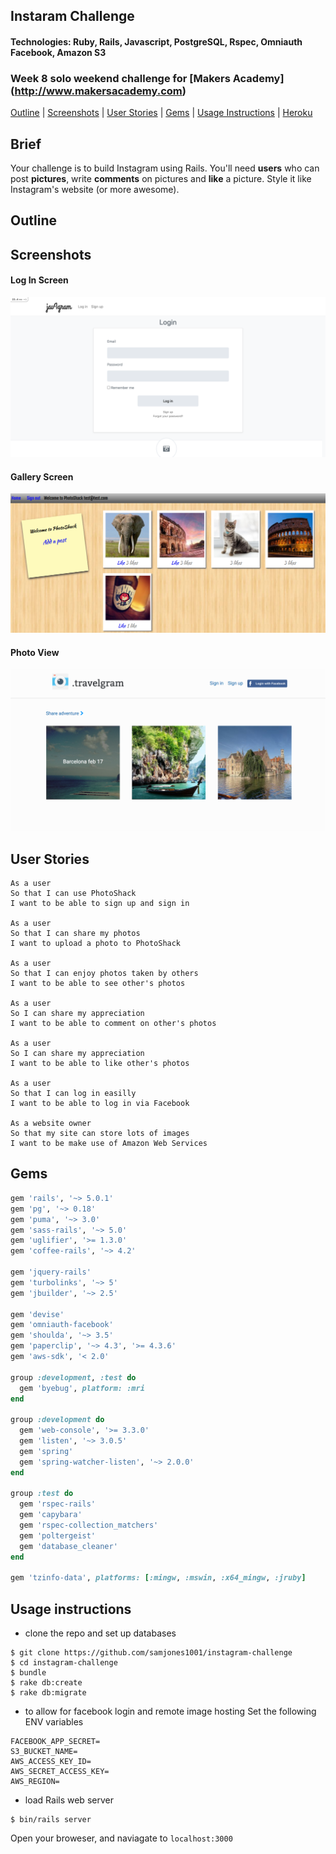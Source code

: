 ## Instaram Challenge
#### Technologies: Ruby, Rails, Javascript, PostgreSQL, Rspec, Omniauth Facebook, Amazon S3
### Week 8 solo weekend challenge for [Makers Academy] (http://www.makersacademy.com)
[Outline](#outline) | [Screenshots](#screenshots) | [User Stories](#user-stories) | [Gems](#gems) | [Usage Instructions](#usage-instructions) | [Heroku](https://samsinstaclone.herokuapp.com/)

## Brief
Your challenge is to build Instagram using Rails. You'll need **users** who can post **pictures**, write **comments** on pictures and **like** a picture. Style it like Instagram's website (or more awesome).

## Outline


## Screenshots
#### Log In Screen
![Log In Screen](/app/assets/images/login.png?raw=true "Log In Screen")
#### Gallery Screen
![Gallery Screen](/app/assets/images/gallery.png?raw=true "Gallery Screen")
#### Photo View
![Photo View](/app/assets/images/main.png?raw=true "Photo View")

## User Stories
```
As a user
So that I can use PhotoShack
I want to be able to sign up and sign in

As a user
So that I can share my photos
I want to upload a photo to PhotoShack

As a user
So that I can enjoy photos taken by others
I want to be able to see other's photos

As a user
So I can share my appreciation
I want to be able to comment on other's photos

As a user
So I can share my appreciation
I want to be able to like other's photos

As a user
So that I can log in easilly
I want to be able to log in via Facebook

As a website owner
So that my site can store lots of images
I want to be make use of Amazon Web Services
```

## Gems
```ruby
gem 'rails', '~> 5.0.1'
gem 'pg', '~> 0.18'
gem 'puma', '~> 3.0'
gem 'sass-rails', '~> 5.0'
gem 'uglifier', '>= 1.3.0'
gem 'coffee-rails', '~> 4.2'

gem 'jquery-rails'
gem 'turbolinks', '~> 5'
gem 'jbuilder', '~> 2.5'

gem 'devise'
gem 'omniauth-facebook'
gem 'shoulda', '~> 3.5'
gem 'paperclip', '~> 4.3', '>= 4.3.6'
gem 'aws-sdk', '< 2.0'

group :development, :test do
  gem 'byebug', platform: :mri
end

group :development do
  gem 'web-console', '>= 3.3.0'
  gem 'listen', '~> 3.0.5'
  gem 'spring'
  gem 'spring-watcher-listen', '~> 2.0.0'
end

group :test do
  gem 'rspec-rails'
  gem 'capybara'
  gem 'rspec-collection_matchers'
  gem 'poltergeist'
  gem 'database_cleaner'
end

gem 'tzinfo-data', platforms: [:mingw, :mswin, :x64_mingw, :jruby]
```

## Usage instructions
* clone the repo and set up databases
```shell
$ git clone https://github.com/samjones1001/instagram-challenge
$ cd instagram-challenge
$ bundle
$ rake db:create
$ rake db:migrate
```

* to allow for facebook login and remote image hosting
Set the following ENV variables
```
FACEBOOK_APP_SECRET=
S3_BUCKET_NAME=
AWS_ACCESS_KEY_ID=
AWS_SECRET_ACCESS_KEY=
AWS_REGION=
```

* load Rails web server
```shell
$ bin/rails server
```
Open your broweser, and naviagate to `localhost:3000`
